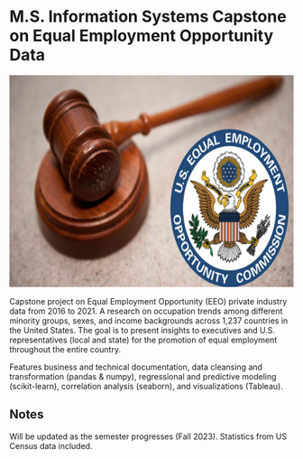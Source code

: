 # M.S. Information Systems Capstone on Equal Employment Opportunity Data 

<img src="Screenshots/eeoc_logo.png" width="650" height="375" />

Capstone project on Equal Employment Opportunity (EEO) private industry data from 2016 to 2021. A research on occupation trends among different minority groups, sexes, and 
income backgrounds across 1,237 countries in the United States. The goal is to present insights to executives and U.S. representatives (local and state) for the promotion of equal employment throughout
the entire country. 

Features business and technical documentation, data cleansing and transformation (pandas & numpy), regressional and predictive modeling (scikit-learn), correlation analysis (seaborn),
and visualizations (Tableau). 

## Notes
Will be updated as the semester progresses (Fall 2023). 
Statistics from US Census data included.
